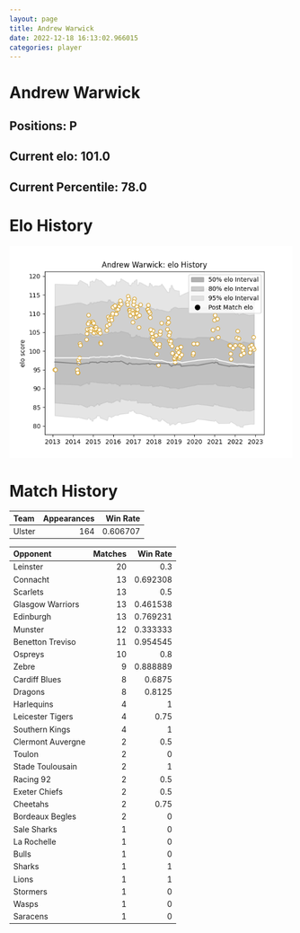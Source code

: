 ```yaml
---  
layout: page  
title: Andrew Warwick  
date: 2022-12-18 16:13:02.966015  
categories: player  
---
```

# Andrew Warwick

## Positions: P

## Current elo: 101.0

## Current Percentile: 78.0

# Elo History


![elo history](history_AndrewWarwick.png)
# Match History


| Team   |   Appearances |   Win Rate |
|:-------|--------------:|-----------:|
| Ulster |           164 |   0.606707 |

| Opponent          |   Matches |   Win Rate |
|:------------------|----------:|-----------:|
| Leinster          |        20 |   0.3      |
| Connacht          |        13 |   0.692308 |
| Scarlets          |        13 |   0.5      |
| Glasgow Warriors  |        13 |   0.461538 |
| Edinburgh         |        13 |   0.769231 |
| Munster           |        12 |   0.333333 |
| Benetton Treviso  |        11 |   0.954545 |
| Ospreys           |        10 |   0.8      |
| Zebre             |         9 |   0.888889 |
| Cardiff Blues     |         8 |   0.6875   |
| Dragons           |         8 |   0.8125   |
| Harlequins        |         4 |   1        |
| Leicester Tigers  |         4 |   0.75     |
| Southern Kings    |         4 |   1        |
| Clermont Auvergne |         2 |   0.5      |
| Toulon            |         2 |   0        |
| Stade Toulousain  |         2 |   1        |
| Racing 92         |         2 |   0.5      |
| Exeter Chiefs     |         2 |   0.5      |
| Cheetahs          |         2 |   0.75     |
| Bordeaux Begles   |         2 |   0        |
| Sale Sharks       |         1 |   0        |
| La Rochelle       |         1 |   0        |
| Bulls             |         1 |   0        |
| Sharks            |         1 |   1        |
| Lions             |         1 |   1        |
| Stormers          |         1 |   0        |
| Wasps             |         1 |   0        |
| Saracens          |         1 |   0        |